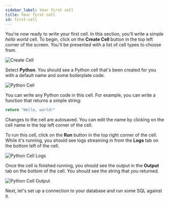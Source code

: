```yaml
---
sidebar_label: Your first cell
title: Your first cell
id: first-cell
---
```


You're now ready to write your first cell. In this section, you'll write a simple _hello world_ cell. To begin, click on the **Create Cell** button in the top left corner of the screen. You'll be presented with a list of cell types to choose from.

![Create Cell](/img/cloud-ide/create-cell.png)

Select **Python**. You should see a Python cell that's been created for you with a default name and some boilerplate code.

![Python Cell](/img/cloud-ide/empty-python-cell.png)

You can write any Python code in this cell. For example, you can write a function that returns a simple string:

```python
return "Hello, world!"
```

Changes to the cell are autosaved. You can edit the name by clicking on the cell name in the top left corner of the cell.

To run this cell, click on the **Run** button in the top right corner of the cell. While it's running, you should see logs streaming in from the **Logs** tab on the bottom left of the cell.

![Python Cell Logs](/img/cloud-ide/python-cell-logs.png)

Once the cell is finished running, you should see the output in the **Output** tab on the bottom of the cell. You should see the string that you returned.

![Python Cell Output](/img/cloud-ide/python-hello-world.png)

Next, let's set up a connection to your database and run some SQL against it.
